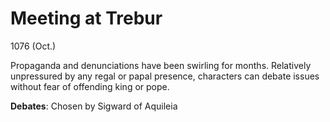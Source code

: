 # Meeting at Trebur

1076 (Oct.)

Propaganda and denunciations have been swirling for months. Relatively unpressured by any regal or papal presence, characters can debate issues without fear of offending king or pope.

**Debates**: Chosen by Sigward of Aquileia
